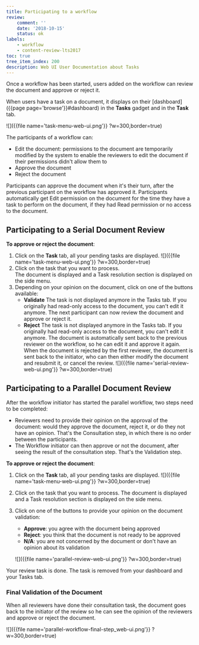 ```yaml
---
title: Participating to a workflow
review:
    comment: ''
    date: '2018-10-15'
    status: ok
labels:
    - workflow
    - content-review-lts2017
toc: true
tree_item_index: 200
description: Web UI User Documentation about Tasks
---
```

Once a workflow has been started, users added on the workflow can review the document and approve or reject it.

When users have a task on a document, it displays on their [dashboard]({{page page='browse'}}#dashboard) in the **Tasks** gadget and in the **Task** tab.

![]({{file name='task-menu-web-ui.png'}} ?w=300,border=true)

The participants of a workflow can:

- Edit the document: permissions to the document are temporarily modified by the system to enable the reviewers to edit the document if their permissions didn't allow them to
- Approve the document
- Reject the document

Participants can approve the document when it's their turn, after the previous participant on the workflow has approved it. Participants automatically get Edit permission on the document for the time they have a task to perform on the document, if they had Read permission or no access to the document.

## Participating to a Serial Document Review

**To approve or reject the document**:

1. Click on the **Task** tab, all your pending tasks are displayed.
    ![]({{file name='task-menu-web-ui.png'}} ?w=300,border=true)
2. Click on the task that you want to process. <br/>
    The document is displayed and a Task resolution section is displayed on the side menu.
3. Depending on your opinion on the document, click on one of the buttons available:
    - **Validate**
      The task is not displayed anymore in the Tasks tab. If you originally had read-only access to the document, you can't edit it anymore. The next participant can now review the document and approve or reject it.
    - **Reject**
      The task is not displayed anymore in the Tasks tab. If you originally had read-only access to the document, you can't edit it anymore. The document is automatically sent back to the previous reviewer on the workflow, so he can edit it and approve it again.
      When the document is rejected by the first reviewer, the document is sent back to the initiator, who can then either modify the document and resubmit it, or cancel the review.
      ![]({{file name='serial-review-web-ui.png'}} ?w=300,border=true)

## Participating to a Parallel Document Review

After the workflow initiator has started the parallel workflow, two steps need to be completed:

- Reviewers need to provide their opinion on the approval of the document: would they approve the document, reject it, or do they not have an opinion. That's the Consultation step, in which there is no order between the participants.
- The Workflow initiator can then approve or not the document, after seeing the result of the consultation step. That's the Validation step.

**To approve or reject the document**:
1. Click on the **Task** tab, all your pending tasks are displayed.
    ![]({{file name='task-menu-web-ui.png'}} ?w=300,border=true)
2. Click on the task that you want to process. The document is displayed and a Task resolution section is displayed on the side menu.
3. Click on one of the buttons to provide your opinion on the document validation:
    - **Approve**: you agree with the document being approved
    - **Reject**: you think that the document is not ready to be approved
    - **N/A**: you are not concerned by the document or don't have an opinion about its validation

    ![]({{file name='parallel-review-web-ui.png'}} ?w=300,border=true)

Your review task is done. The task is removed from your dashboard and your Tasks tab.

### Final Validation of the Document

When all reviewers have done their consultation task, the document goes back to the initiator of the review so he can see the opinion of the reviewers and approve or reject the document.

![]({{file name='parallel-workflow-final-step_web-ui.png'}} ?w=300,border=true)
